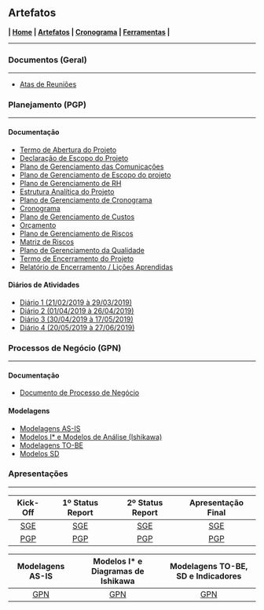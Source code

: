 ## Artefatos

**| [Home](https://github.com/jussararodrigues/4-periodo/blob/master/README.md) | 
[Artefatos](https://github.com/jussararodrigues/4-periodo/blob/master/pages/Artefatos.md) | 
[Cronograma](https://github.com/jussararodrigues/4-periodo/blob/master/pages/Cronograma.md) |
[Ferramentas](https://github.com/jussararodrigues/4-periodo/blob/master/pages/Ferramentas.md) |**

---

### Documentos (Geral)
---

- [Atas de Reuniões](https://github.com/jussararodrigues/4-periodo/tree/master/sge/Atas%20de%20Reuni%C3%B5es)

### Planejamento (PGP)
---

#### Documentação
- [Termo de Abertura do Projeto](https://github.com/jussararodrigues/4-periodo/blob/master/pgp/artefatos/Entregas%201/G-Suite%20-%20Termo%20de%20abertura%20de%20Projeto%20(Revisado).pdf)
- [Declaração de Escopo do Projeto](https://github.com/jussararodrigues/4-periodo/blob/master/pgp/artefatos/Entregas%202/Declara%C3%A7%C3%A3o%20de%20Escopo%20do%20Projeto%20.pdf)
- [Plano de Gerenciamento das Comunicações](https://github.com/jussararodrigues/4-periodo/blob/master/pgp/artefatos/Entregas%202/Plano%20de%20Gerenciamento%20das%20Comunica%C3%A7%C3%B5es.pdf)
- [Plano de Gerenciamento de Escopo do projeto](https://github.com/jussararodrigues/4-periodo/blob/master/pgp/artefatos/Entregas%203/Plano%20de%20Gerenciamento%20de%20Escopo%20do%20projeto.pdf)
- [Plano de Gerenciamento de RH](https://github.com/jussararodrigues/4-periodo/blob/master/pgp/artefatos/Entregas%202/Plano%20de%20Gerenciamento%20de%20RH.pdf)
- [Estrutura Analítica do Projeto](https://github.com/jussararodrigues/4-periodo/blob/master/pgp/artefatos/Entregas%203/EAP%20Descri%C3%A7%C3%A3o.pdf)
- [Plano de Gerenciamento de Cronograma](https://github.com/jussararodrigues/4-periodo/blob/master/pgp/artefatos/Entregas%203/Plano%20de%20Gerenciamento%20de%20Cronograma.pdf)
- [Cronograma](https://github.com/jussararodrigues/4-periodo/blob/master/pgp/artefatos/Entregas%203/Cronograma%20SPRINTS%20(NTI)%20-%20Plano%20de%20cronograma.pdf)
- [Plano de Gerenciamento de Custos](https://github.com/jussararodrigues/4-periodo/blob/master/pgp/artefatos/Entregas%204/Plano%20de%20Gerenciamento%20de%20Custos.pdf)
- [Orçamento](https://github.com/jussararodrigues/4-periodo/blob/master/pgp/artefatos/Entregas%204/Or%C3%A7amento.pdf)
- [Plano de Gerenciamento de Riscos](https://github.com/jussararodrigues/4-periodo/blob/master/pgp/artefatos/Entregas%204/Plano%20de%20Gerenciamento%20de%20Riscos.pdf)
- [Matriz de Riscos](https://github.com/jussararodrigues/4-periodo/blob/master/pgp/artefatos/Entregas%204/Matriz%20de%20Riscos.pdf)
- [Plano de Gerenciamento da Qualidade](https://github.com/jussararodrigues/4-periodo/blob/master/pgp/artefatos/Entregas%204/Plano%20de%20qualidade.pdf)
- [Termo de Encerramento do Projeto](https://github.com/jussararodrigues/4-periodo/blob/master/pgp/artefatos/Entregas%204/Termo%20de%20encerramento%20do%20projeto.pdf)
- [Relatório de Encerramento / Lições Aprendidas](https://github.com/jussararodrigues/4-periodo/blob/master/pgp/artefatos/Entregas%204/Relatorio%20de%20encerramento%20-%20Licoes%20Aprendidas.pdf)



#### Diários de Atividades
- [Diário 1 (21/02/2019 à 29/03/2019)](https://github.com/jussararodrigues/4-periodo/blob/master/pgp/artefatos/Entregas%201/Di%C3%A1rio%20de%20Atividades%201%20(21-02%20-%2029-03).pdf)
- [Diário 2 (01/04/2019 à 26/04/2019)](https://github.com/jussararodrigues/4-periodo/blob/master/pgp/artefatos/Entregas%202/Di%C3%A1rio%20de%20Atividades%202%20(01_04%20%20-%2026_04).pdf)
- [Diário 3 (30/04/2019 à 17/05/2019)](https://github.com/jussararodrigues/4-periodo/blob/master/pgp/artefatos/Entregas%203/Di%C3%A1rio%20de%20Atividades%203%20(30-04%20%20-%2017-05).pdf)
- [Diário 4 (20/05/2019 à 27/06/2019)](https://github.com/jussararodrigues/4-periodo/blob/master/pgp/artefatos/Entregas%204/Di%C3%A1rio%20de%20Atividades.pdf)

### Processos de Negócio (GPN)
---

#### Documentação
- [Documento de Processo de Negócio](https://github.com/jussararodrigues/4-periodo/blob/master/gpn/Documento%20de%20Processo%20de%20Neg%C3%B3cio%20(Final).pdf)

#### Modelagens
- [Modelagens AS-IS](https://github.com/jussararodrigues/4-periodo/tree/master/gpn/Modelagens%20AS-IS)
- [Modelos I* e Modelos de Análise (Ishikawa)](https://github.com/jussararodrigues/4-periodo/tree/master/gpn/Modelos%20I%20Estrela%20e%20Diagramas%20de%20Ishikawa)
- [Modelagens TO-BE](https://github.com/jussararodrigues/4-periodo/tree/master/gpn/Modelagens%20TO-BE)
- [Modelos SD](https://github.com/jussararodrigues/4-periodo/tree/master/gpn/Modelos%20SD)

### Apresentações
---
| Kick-Off                                                | 1º Status Report                                          | 2º Status Report | Apresentação Final |
|:-------------------------------------------------------:|:---------------------------------------------------------:|:-------------:|:----------------:|
|[SGE](https://slides.com/myllenaalves/kickoff/fullscreen)|[SGE](https://slides.com/myllenaalves/kickoff-2/fullscreen)| [SGE](https://slides.com/myllenaalvesdelima/kickoff-1/fullscreen/)| [SGE](https://github.com/jussararodrigues/4-periodo/blob/master/sge/Apresenta%C3%A7%C3%B5es/Apresenta%C3%A7%C3%A3o%20final.pdf)                |
|[PGP](https://slides.com/jussarasilva/kickoff/fullscreen)|[PGP](https://slides.com/jussarasilva/kickoff-1/fullscreen)| [PGP](https://slides.com/myllenaalvesdelima/kickoff/fullscreen)| [PGP](https://github.com/jussararodrigues/4-periodo/blob/master/sge/Apresenta%C3%A7%C3%B5es/Apresenta%C3%A7%C3%A3o%20final.pdf)                |

| Modelagens AS-IS                     | Modelos I* e Diagramas de Ishikawa            | Modelagens TO-BE, SD e Indicadores |
|:------------------------------------:|:---------------------------------------------:|:----------------------------------:|
| [GPN](https://slides.com/myllenaalves/kickoff-1/fullscreen) | [GPN](https://slides.com/jussarasilva/kickoff-2/fullscreen/)| [GPN](https://slides.com/jussarasilva/kickoff-1-3/fullscreen) |
